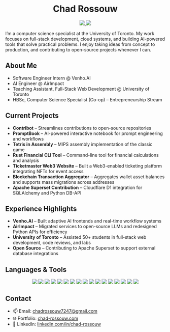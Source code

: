<h1 align="center">Chad Rossouw</h1>

<p align="center">
  <a href="https://chad-rossouw.com">
    <img src="https://img.shields.io/badge/-Portfolio-000?logo=internet-computer&logoColor=white&style=for-the-badge" />
  </a>
  <a href="https://www.linkedin.com/in/chad-rossouw/">
    <img src="https://img.shields.io/badge/LinkedIn-0A66C2?style=for-the-badge&logo=linkedin&logoColor=white" />
  </a>
</p>

I’m a computer science specialist at the University of Toronto. My work focuses on full-stack development, cloud systems, and building AI-powered tools that solve practical problems. I enjoy taking ideas from concept to production, and contributing to open-source projects whenever I can.  

## About Me

- Software Engineer Intern @ Venho.AI  
- AI Engineer @ AirImpact  
- Teaching Assistant, Full-Stack Web Development @ University of Toronto  
- HBSc, Computer Science Specialist (Co-op) – Entrepreneurship Stream  

## Current Projects

- **Contribot** – Streamlines contributions to open-source repositories  
- **PromptBook** – AI-powered interactive notebook for prompt engineering and workflows  
- **Tetris in Assembly** – MIPS assembly implementation of the classic game  
- **Rust Financial CLI Tool** – Command-line tool for financial calculations and analysis  
- **Ticketmaster Web3 Website** – Built a Web3-enabled ticketing platform integrating NFTs for event access  
- **Blockchain Transaction Aggregator** – Aggregates wallet asset balances and supports mass migrations across addresses  
- **Apache Superset Contribution** – Cloudflare D1 integration for SQLAlchemy and Python DB-API  

## Experience Highlights

- **Venho.AI** – Built adaptive AI frontends and real-time workflow systems  
- **AirImpact** – Migrated services to open-source LLMs and redesigned Python APIs for efficiency  
- **University of Toronto** – Assisted 50+ students in full-stack web development, code reviews, and labs  
- **Open Source** – Contributing to Apache Superset to support external database integrations  

## Languages & Tools

<p align="center">
  <img src="https://img.shields.io/badge/Elixir-%234B275F.svg?style=for-the-badge&logo=elixir&logoColor=white" />
  <img src="https://img.shields.io/badge/Java-ED8B00?style=for-the-badge&logo=openjdk&logoColor=white" />
  <img src="https://img.shields.io/badge/-C-A8B9CC?style=for-the-badge&logo=c&logoColor=white" />
  <img src="https://img.shields.io/badge/-Python-3776AB?style=for-the-badge&logo=python&logoColor=white" />
  <img src="https://img.shields.io/badge/-JavaScript-F7DF1E?style=for-the-badge&logo=javascript&logoColor=black" />
  <img src="https://img.shields.io/badge/-TypeScript-3178C6?style=for-the-badge&logo=typescript&logoColor=white" />
  <img src="https://img.shields.io/badge/-Node.js-339933?style=for-the-badge&logo=nodedotjs&logoColor=white" />
  <img src="https://img.shields.io/badge/-React-61DAFB?style=for-the-badge&logo=react&logoColor=black" />
  <img src="https://img.shields.io/badge/-Angular-DD0031?style=for-the-badge&logo=angular&logoColor=white" />
  <img src="https://img.shields.io/badge/-Go-00ADD8?style=for-the-badge&logo=go&logoColor=white" />
  <img src="https://img.shields.io/badge/-Next.js-000000?style=for-the-badge&logo=nextdotjs&logoColor=white" />
  <img src="https://img.shields.io/badge/-Docker-2496ED?style=for-the-badge&logo=docker&logoColor=white" />
  <img src="https://img.shields.io/badge/-SQL-4479A1?style=for-the-badge&logo=postgresql&logoColor=white" />
  <img src="https://img.shields.io/badge/-MongoDB-47A248?style=for-the-badge&logo=mongodb&logoColor=white" />
  <img src="https://img.shields.io/badge/-Bash-4EAA25?style=for-the-badge&logo=gnubash&logoColor=white" />
  <img src="https://img.shields.io/badge/-Rust-000000?style=for-the-badge&logo=rust&logoColor=white" />
  <img src="https://img.shields.io/badge/-C%2B%2B-00599C?style=for-the-badge&logo=c%2B%2B&logoColor=white" />
</p>

## Contact

- 📫 Email: chadrossouw7247@gmail.com  
- 🌐 Portfolio: [chad-rossouw.com](https://chad-rossouw.com)  
- 🔗 LinkedIn: [linkedin.com/in/chad-rossouw](https://www.linkedin.com/in/chad-rossouw/)
